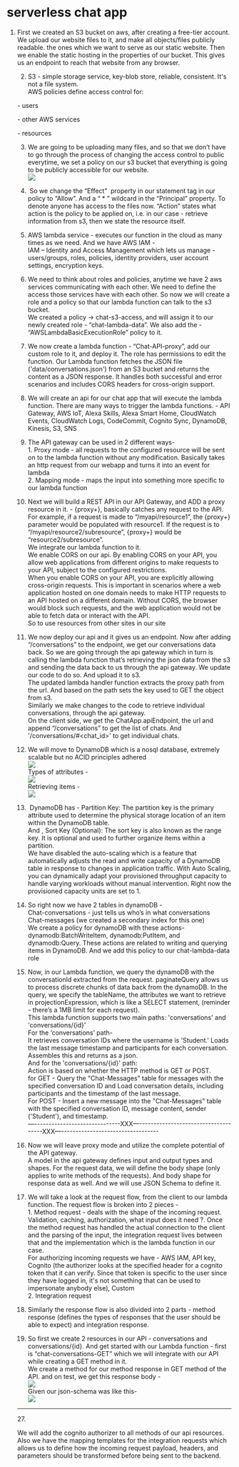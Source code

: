 # serverless chat app
 
 1. First we created an S3 bucket on aws, after creating a free-tier account. We upload our website files to it, and make all objects/files publicly readable. the ones which we want to serve as our static website. Then we enable the static hosting in the properties of our bucket. This gives us an endpoint to reach that website from any browser.

      2. S3 - simple storage service, key-blob store, reliable, consistent. It's not a file system.\
         AWS policies define access control for:

      \- users

      \- other AWS services

      \- resources

      3. We are going to be uploading many files, and so that we don’t have to go through the process of changing the access control to public everytime, we set a policy on our s3 bucket that everything is going to be publicly accessible for our website.\
         ![](https://lh7-us.googleusercontent.com/Que-lQi0KJNMj8LlT_vcUlEa3VHmUIHYNsQoRLNGgp6l9ABkwlfvnfGzdHs2poAxJd_2BuDB5HoO9Vle_L7xPE_zpRbHSPQEvuMII95Nnnd_hwfR5eeo8E01OC9SEy4idWgsDrX3IWcNWLP79aig4mg)

      4.  So we change the “Effect”  property in our statement tag in our policy to “Allow”. And a “ \* ” wildcard in the “Principal” property. To denote anyone has access to the files now. “Action” states what action is the policy to be applied on, i.e. in our case - retrieve information from s3, then we state the resource itself.

      5. AWS lambda service - executes our function in the cloud as many times as we need. And we have AWS IAM -\
         IAM – Identity and Access Management which lets us manage - users/groups, roles, policies, identity providers, user account settings, encryption keys.

      6. We need to think about roles and policies, anytime we have 2 aws services communicating with each other. We need to define the access those services have with each other. So now we will create a role and a policy so that our lambda function can talk to the s3 bucket.\
         We created a policy -> chat-s3-access, and will assign it to our newly created role - “chat-lambda-data”. We also add the - “AWSLambdaBasicExecutionRole” policy to it.

      7. We now create a lambda function - “Chat-API-proxy”, add our custom role to it, and deploy it. The role has permissions to edit the function. Our Lambda function fetches the JSON file ('data/conversations.json') from an S3 bucket and returns the content as a JSON response. It handles both successful and error scenarios and includes CORS headers for cross-origin support.

      8. We will create an api for our chat app that will execute the lambda function. There are many ways to trigger the lambda functions. - API Gateway, AWS IoT, Alexa Skills, Alexa Smart Home, CloudWatch Events, CloudWatch Logs, CodeCommit, Cognito Sync, DynamoDB, Kinesis, S3, SNS

      9. The API gateway can be used in 2 different ways-\
         1\. Proxy mode - all requests to the configured resource will be sent on to the lambda function without any modification. Basically takes an http request from our webapp and turns it into an event for lambda\
         2\. Mapping mode - maps the input into something more specific to our lambda function

      10. Next we will build a REST API in our API Gateway, and ADD a proxy resource in it. - {proxy+}, basically catches any request to the API. For example, if a request is made to “/myapi/resource1”, the {proxy+} parameter would be populated with resource1. If the request is to “/myapi/resource2/subresource”, {proxy+} would be “resource2/subresource”.\
          We integrate our lambda function to it.\
          We enable CORS on our api. By enabling CORS on your API, you allow web applications from different origins to make requests to your API, subject to the configured restrictions.\
          When you enable CORS on your API, you are explicitly allowing cross-origin requests. This is important in scenarios where a web application hosted on one domain needs to make HTTP requests to an API hosted on a different domain. Without CORS, the browser would block such requests, and the web application would not be able to fetch data or interact with the API.\
          So to use resources from other sites in our site

      11. We now deploy our api and it gives us an endpoint. Now after adding “/conversations” to the endpoint, we get our conversations data back. So we are going through the api gateway which in turn is calling the lambda function that’s retrieving the json data from the s3 and sending the data back to us through the api gateway. We update our code to do so. And upload it to s3.\
          The updated lambda handler function extracts the proxy path from the url. And based on the path sets the key used to GET the object from s3.\
          Similarly we make changes to the code to retrieve individual conversations, through the api gateway.\
          On the client side, we get the ChatApp.apiEndpoint, the url and append “/conversations” to get the list of chats. And '/conversations/#\<chat\_id>' to get individual chats.

      12. We will move to DynamoDB which is a nosql database, extremely scalable but no ACID principles adhered\
          ![](https://lh7-us.googleusercontent.com/aMAHxIGMLB7hYlWvXuataiCFpjGEnaf1DdiB0NtkApHHFadVGsEm1rOzp1DP-Vn1YgL0gErXCj42QWPedV6Q0Z-sJQvE8yhAZ-PfvkowlsIQKICoUn3yE_hfIBbgDtoIyJAmwM0P1KHxr-pqx3dowHA)\
          Types of attributes -\
          ![](https://lh7-us.googleusercontent.com/YmnTSsoORtj1nDa5OgV_lkuZrN2IL7myI7vFSDeLSrOoc0w_Zi67M-bsB0oCzqd-BtALUcS6AKcKjAuGofH40vgaYH5OHBZCFJmNoNYo3zRON-wRsxjtaJmWzTG1dHKPfXcD_i7p6B-N6Fkw3_bkPKk)\
          Retrieving items -\
          ![](https://lh7-us.googleusercontent.com/4JNmbrLrtBABp1kJaCjdMx6EEVEatesDdeIMu-q514IDf8-dbEpyMd8aXpjKQd7ew0moMtIlXahaj4BS11A1O4pyvrHGU_DCOfd9behQBXqN2M-Qno6yNCdjzIEBeK6PuFwaMk0dcQb1Iosq2WKP-C8)

      13.  DynamoDB has - Partition Key: The partition key is the primary attribute used to determine the physical storage location of an item within the DynamoDB table.\
          And , Sort Key (Optional): The sort key is also known as the range key. It is optional and used to further organize items within a partition.\
          We have disabled the auto-scaling which is a feature that automatically adjusts the read and write capacity of a DynamoDB table in response to changes in application traffic. With Auto Scaling, you can dynamically adapt your provisioned throughput capacity to handle varying workloads without manual intervention. Right now the provisioned capacity units are set to 1.

      14. So right now we have 2 tables in dynamoDB -\
          Chat-conversations - just tells us who’s in what conversations\
          Chat-messages (we created a secondary index for this one)\
          We create a policy for dynamoDB with these actions- dynamodb:BatchWriteItem, dynamodb:PutItem, and dynamodb:Query. These actions are related to writing and querying items in DynamoDB. And we add this policy to our chat-lambda-data role

      15. Now, in our Lambda function, we query the dynamoDB with the conversationId extracted from the request. paginateQuery allows us to process discrete chunks of data back from the dynamoDB. In the query, we specify the tableName, the attributes we want to retrieve in projectionExpression, which is like a SELECT statement, (reminder - there’s a 1MB limit for each request).\
          This lambda function supports two main paths: 'conversations' and 'conversations/{id}'\
          For the ‘conversations’ path-\
          It retrieves conversation IDs where the username is 'Student.' Loads the last message timestamp and participants for each conversation. Assembles this and returns as a json.\
          And for the 'conversations/{id}' path:\
          Action is based on whether the HTTP method is GET or POST.\
          for GET - Query the "Chat-Messages" table for messages with the specified conversation ID and Load conversation details, including participants and the timestamp of the last message.\
          For POST - Insert a new message into the "Chat-Messages" table with the specified conversation ID, message content, sender ('Student'), and timestamp.\
          —------------------------------XXX—-------------------------------------XXX—----------------------------------

      16. Now we will leave proxy mode and utilize the complete potential of the API gateway.\
          A model in the api gateway defines input and output types and shapes. For the request data, we will define the body shape (only applies to write methods of the requests). And body shape for response data as well. And we will use JSON Schema to define it.

      17. We will take a look at the request flow, from the client to our lambda function. The request flow is broken into 2 pieces -\
          1\. Method request - deals with the shape of the incoming request. Validation, caching, authorization, what input does it need ?. Once the method request has handled the actual connection to the client and the parsing of the input, the integration request lives between that and the implementation which is the lambda function in our case.\
          For authorizing incoming requests we have - AWS IAM, API key, Cognito (the authorizer looks at the specified header for a cognito token that it can verify. Since that token is specific to the user since they have logged in, it's not something that can be used to impersonate anybody else), Custom\
          2\. Integration request

      18. Similarly the response flow is also divided into 2 parts - method response (defines the types of responses that the user should be able to expect) and integration response.

      19. So first we create 2 resources in our API - conversations and conversations/{id}. And get started with our Lambda function - first is “chat-conversations-GET” which we will integrate with our API while creating a GET method in it.\
          We create a method for our method response in GET method of the API. and on test, we get this response body -\
          ![](https://lh7-us.googleusercontent.com/SkzK_uf3zwez_khvkdu7j4vdsgVdUUZY5Wx95HAVcAismAGCaSjHszn8eRGcgCIBtEF4efWWJmZm4dst-nfYJkiEI1H2eIdMeGI2CQ-JjSlh9uDLos4rViLfx-As-y2ULx4sn5oVuCa_WYknm7fKqK8)\
          Given our json-schema was like this-\
          ![](https://lh7-us.googleusercontent.com/bQFnwBVmGmqeggKbxxTWw7PagoMD3SVKpxEOd3GG_cFsNW36ULERViv7iE36JEqBvVW3Vtm3lXusO1FoYwfThQMMnlXDyRvHbRZMd7HuUJXPkk62LZshBAN3QJTS41I3v-PYWwZmdv9BAQhqFdIaslg)

      ****

      27\.

      We will add the cognito authorizer to all methods of our api resources. Also we have the mapping templates for the integration requests which allows us to define how the incoming request payload, headers, and parameters should be transformed before being sent to the backend.
